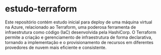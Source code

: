 # estudo-terraform

Este repositório contém estudo inicial para deploy de uma máquina virtual na Azure, relacionado ao Terraform, uma poderosa ferramenta de infraestrutura como código (IaC) desenvolvida pela HashiCorp. O Terraform permite a criação e gerenciamento de infraestrutura de forma declarativa, tornando a implementação e o provisionamento de recursos em diferentes provedores de nuvem mais eficiente e consistente.

